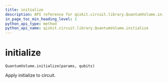 ```yaml
---
title: initialize
description: API reference for qiskit.circuit.library.QuantumVolume.initialize
in_page_toc_min_heading_level: 1
python_api_type: method
python_api_name: qiskit.circuit.library.QuantumVolume.initialize
---
```


# initialize

<span id="qiskit.circuit.library.QuantumVolume.initialize" />

`QuantumVolume.initialize(params, qubits)`

Apply initialize to circuit.

